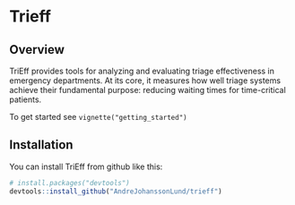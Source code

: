 # Trieff

<!-- badges: start -->
<!-- badges: end -->

## Overview

TriEff provides tools for analyzing and evaluating triage effectiveness in emergency departments. At its core, it measures how well triage systems achieve their fundamental purpose: reducing waiting times for time-critical patients.

To get started see `vignette("getting_started")`

## Installation

You can install TriEff from github like this:


``` r
# install.packages("devtools")
devtools::install_github("AndreJohanssonLund/trieff")
```
